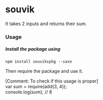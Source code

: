 # souvik
It takes 2 inputs and returns their sum.
### Usage
##### Install the package using
    npm install souvikspkg --save
Then require the package and use it.

[Comment: To check if this usage is proper] <br>
var sum = require(add(3, 4)); <br>
console.log(sum); // 8
